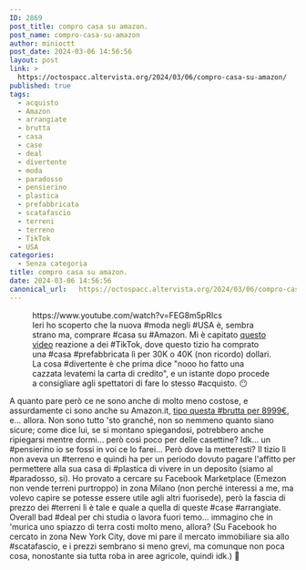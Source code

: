 ```yaml
---
ID: 2869
post_title: compro casa su amazon.
post_name: compro-casa-su-amazon
author: minioctt
post_date: 2024-03-06 14:56:56
layout: post
link: >
  https://octospacc.altervista.org/2024/03/06/compro-casa-su-amazon/
published: true
tags:
  - acquisto
  - Amazon
  - arrangiate
  - brutta
  - casa
  - case
  - deal
  - divertente
  - moda
  - paradosso
  - pensierino
  - plastica
  - prefabbricata
  - scatafascio
  - terreni
  - terreno
  - TikTok
  - USA
categories:
  - Senza categoria
title: compro casa su amazon.
date: 2024-03-06 14:56:56
canonical_url:   https://octospacc.altervista.org/2024/03/06/compro-casa-su-amazon/
---
```

<!-- wp:embed {"url":"https://www.youtube.com/watch?v=FEG8m5pRIcs","type":"video","providerNameSlug":"youtube","responsive":true,"className":"wp-embed-aspect-16-9 wp-has-aspect-ratio"} -->
<figure class="wp-block-embed is-type-video is-provider-youtube wp-block-embed-youtube wp-embed-aspect-16-9 wp-has-aspect-ratio"><div class="wp-block-embed__wrapper">
https://www.youtube.com/watch?v=FEG8m5pRIcs
</div><figcaption class="wp-element-caption">Ieri ho scoperto che la nuova #moda negli #USA è, sembra strano ma, comprare #casa su #Amazon. Mi è capitato <a href="https://www.youtube.com/watch?v=FEG8m5pRIcs">questo video</a> reazione a dei #TikTok, dove questo tizio ha comprato una #casa #prefabbricata lì per 30K o 40K (non ricordo) dollari. La cosa #divertente è che prima dice "nooo ho fatto una cazzata levatemi la carta di credito", e un istante dopo procede a consigliare agli spettatori di fare lo stesso #acquisto. 😶</figcaption></figure>
<!-- /wp:embed -->

<!-- wp:paragraph -->
<p>A quanto pare però ce ne sono anche di molto meno costose, e assurdamente ci sono anche su Amazon.it, <a href="https://www.amazon.it/prefabbricata-portatile-plastica-espandibile-magazzino/dp/B0CKPJW21P">tipo questa #brutta per 8999€</a>, e... allora. Non sono tutto 'sto granché, non so nemmeno quanto siano sicure; come dice lui, se si montano spiegandosi, potrebbero anche ripiegarsi mentre dormi... però così poco per delle casettine? Idk... un #pensierino io se fossi in voi ce lo farei... Però dove la metteresti? Il tizio lì non aveva un #terreno e quindi ha per un periodo dovuto pagare l'affitto per permettere alla sua casa di #plastica di vivere in un deposito (siamo al #paradosso, si). Ho provato a cercare su Facebook Marketplace (Emezon non vende terreni purtroppo) in zona Milano (non perché interessi a me, ma volevo capire se potesse essere utile agli altri fuorisede), però la fascia di prezzo dei #terreni lì è tale e quale a quella di queste #case #arrangiate. Overall bad #deal per chi studia o lavora fuori temo... immagino che in 'murica uno spiazzo di terra costi molto meno, allora? (Su Facebook ho cercato in zona New York City, dove mi pare il mercato immobiliare sia allo #scatafascio, e i prezzi sembrano si meno grevi, ma comunque non poca cosa, nonostante sia tutta roba in aree agricole, quindi idk.) 🥴</p>
<!-- /wp:paragraph -->